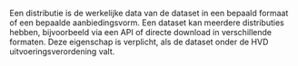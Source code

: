 Een distributie is de werkelijke data van de dataset in een bepaald formaat of een bepaalde aanbiedingsvorm. Een dataset kan meerdere distributies hebben, bijvoorbeeld via een API of directe download in verschillende formaten. Deze eigenschap is verplicht, als de dataset onder de HVD uitvoeringsverordening valt.
